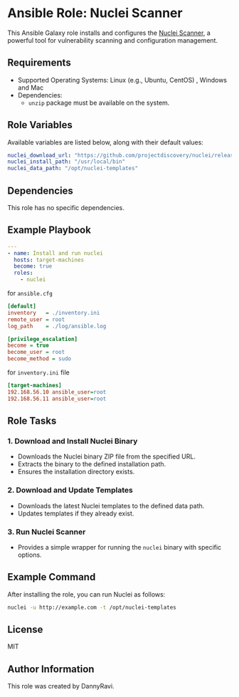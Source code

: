 # Ansible Role: Nuclei Scanner

This Ansible Galaxy role installs and configures the [Nuclei Scanner](https://github.com/projectdiscovery/nuclei), a powerful tool for vulnerability scanning and configuration management.

## Requirements

- Supported Operating Systems: Linux (e.g., Ubuntu, CentOS) , Windows and Mac 
- Dependencies:
  - `unzip` package must be available on the system.

## Role Variables

Available variables are listed below, along with their default values:

```yaml
nuclei_download_url: "https://github.com/projectdiscovery/nuclei/releases/latest/download/nuclei.zip"
nuclei_install_path: "/usr/local/bin"
nuclei_data_path: "/opt/nuclei-templates"
```

## Dependencies

This role has no specific dependencies.

## Example Playbook

```yaml
---
- name: Install and run nuclei
  hosts: target-machines
  become: true
  roles:
    - nuclei

```

for `ansible.cfg`

```ini
[default]
inventory   = ./inventory.ini
remote_user = root
log_path    = ./log/ansible.log

[privilege_escalation]
become = true
become_user = root
become_method = sudo
```

for `inventory.ini` file
```ini
[target-machines]
192.168.56.10 ansible_user=root
192.168.56.11 ansible_user=root
```

## Role Tasks

### 1. Download and Install Nuclei Binary

- Downloads the Nuclei binary ZIP file from the specified URL.
- Extracts the binary to the defined installation path.
- Ensures the installation directory exists.

### 2. Download and Update Templates

- Downloads the latest Nuclei templates to the defined data path.
- Updates templates if they already exist.

### 3. Run Nuclei Scanner

- Provides a simple wrapper for running the `nuclei` binary with specific options.

## Example Command

After installing the role, you can run Nuclei as follows:

```bash
nuclei -u http://example.com -t /opt/nuclei-templates
```

## License

MIT

## Author Information

This role was created by DannyRavi.

